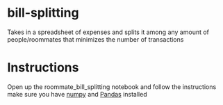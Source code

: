 # bill-splitting
Takes in a spreadsheet of expenses and splits it among any amount of people/roommates that minimizes the number of transactions

# Instructions
Open up the roommate_bill_splitting notebook and follow the instructions
make sure you have [numpy](https://numpy.org/install/) and [Pandas](https://pandas.pydata.org/pandas-docs/stable/getting_started/install.html) installed 

